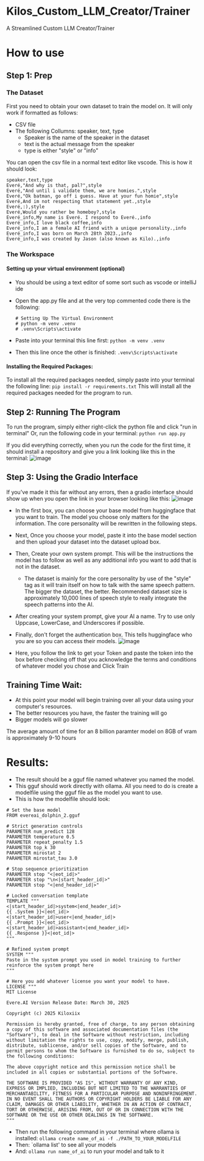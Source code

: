 # Kilos_Custom_LLM_Creator/Trainer
A Streamlined Custom LLM Creator/Trainer


# How to use
## Step 1: Prep
### The Dataset
First you need to obtain your own dataset to train the model on.
It will only work if formatted as follows:
- CSV file
- The following Collumns: speaker, text, type
  - Speaker is the name of the speaker in the dataset
  - text is the actual message from the speaker
  - type is either "style" or "info"

You can open the csv file in a normal text editor like vscode.
This is how it should look:
```
speaker,text,type
Everé,"And why is that, pal?",style
Everé,"And until i validate them, we are homies.",style
Everé,"Ok batman, go off i guess. Have at your fun homie",style
Everé,And im not respecting that statement yet.,style
Everé,:),style
Everé,Would you rather be homeboy?,style 
Everé_info,My name is Everé. I respond to Everé.,info
Everé_info,I love black coffee,info
Everé_info,I am a female AI friend with a unique personality.,info
Everé_info,I was born on March 28th 2023.,info
Everé_info,I was created by Jason (also known as Kilo).,info
```

### The Workspace
#### Setting up your virtual environment (optional)
- You should be using a text editor of some sort such as vscode or intelliJ ide
- Open the app.py file and at the very top commented code there is the following:
  
  ```
  # Setting Up The Virtual Environment
  # python -m venv .venv
  # .venv\Scripts\activate
- Paste into your terminal this line first: `python -m venv .venv`
- Then this line once the other is finished: `.venv\Scripts\activate`

#### Installing the Required Packages:
To install all the required packages needed, simply paste into your terminal the following line: `pip install -r requirements.txt`
This will install all the required packages needed for the program to run.

## Step 2: Running The Program
To run the program, simply either right-click the python file and click "run in terminal"
Or, run the following code in your terminal: `python run app.py`

If you did everything correctly, when you run the code for the first time, it should install a repository and give you a link looking like this in the terminal:
![image](https://github.com/user-attachments/assets/dc4011ec-1450-498d-8fc1-7a710aadaade)

## Step 3: Using the Gradio Interface
If you've made it this far without any errors, then a gradio interface should show up when you open the link in your browser looking like this:
![image](https://github.com/user-attachments/assets/cdd7bbe8-abab-4269-9c6c-0dfaf944040a)


- In the first box, you can choose your base model from huggingface that you want to train. The model you choose only matters for the information. The core personality will be rewritten in the following steps.
- Next, Once you choose your model, paste it into the base model section and then upload your dataset into the dataset upload box.
- Then, Create your own system prompt. This will be the instructions the model has to follow as well as any additional info you want to add that is not in the dataset.
  - The dataset is mainly for the core personality by use of the "style" tag as it will train itself on how to talk with the same speech pattern. The bigger the dataset, the better. Recommended dataset size is approximately 10,000 lines of speech style to really integrate the speech patterns into the AI.
- After creating your system prompt, give your AI a name. Try to use only Uppcase, LowerCase, and Underscores if possible.

- Finally, don't forget the authentication box. This tells huggingface who you are so you can access their models.
![image](https://github.com/user-attachments/assets/58673e0c-b948-4f44-ad81-b5f0a54ed6cc)

- Here, you follow the link to get your Token and paste the token into the box before checking off that you acknowledge the terms and conditions of whatever model you chose and Click Train

## Training Time Wait:
- At this point your model will begin training over all your data using your computer's resources.
- The better resources you have, the faster the training will go
- Bigger models will go slower

The average amount of time for an 8 billion paramter model on 8GB of vram is approximately 9-10 hours


# Results:
- The result should be a gguf file named whatever you named the model.
- This gguf should work directly with ollama. All you need to do is create a modelfile using the gguf file as the model you want to use.
- This is how the modelfile should look:

```
# Set the base model
FROM evereai_dolphin_2.gguf

# Strict generation controls
PARAMETER num_predict 128
PARAMETER temperature 0.5
PARAMETER repeat_penalty 1.5
PARAMETER top_k 30
PARAMETER mirostat 2
PARAMETER mirostat_tau 3.0

# Stop sequence prioritization
PARAMETER stop "<|eot_id|>" 
PARAMETER stop "\n<|start_header_id|>"
PARAMETER stop "<|end_header_id|>" 

# Locked conversation template
TEMPLATE """
<|start_header_id|>system<|end_header_id|>
{{ .System }}<|eot_id|>
<|start_header_id|>user<|end_header_id|>
{{ .Prompt }}<|eot_id|>
<|start_header_id|>assistant<|end_header_id|>
{{ .Response }}<|eot_id|>
"""

# Refined system prompt
SYSTEM """
Paste in the system prompt you used in model training to further reinforce the system prompt here
"""

# Here you add whatever license you want your model to have.
LICENSE """
MIT License

Evere.AI Version Release Date: March 30, 2025

Copyright (c) 2025 Kiloxiix

Permission is hereby granted, free of charge, to any person obtaining a copy of this software and associated documentation files (the "Software"), to deal in the Software without restriction, including without limitation the rights to use, copy, modify, merge, publish, distribute, sublicense, and/or sell copies of the Software, and to permit persons to whom the Software is furnished to do so, subject to the following conditions:

The above copyright notice and this permission notice shall be included in all copies or substantial portions of the Software.

THE SOFTWARE IS PROVIDED "AS IS", WITHOUT WARRANTY OF ANY KIND, EXPRESS OR IMPLIED, INCLUDING BUT NOT LIMITED TO THE WARRANTIES OF MERCHANTABILITY, FITNESS FOR A PARTICULAR PURPOSE AND NONINFRINGEMENT. IN NO EVENT SHALL THE AUTHORS OR COPYRIGHT HOLDERS BE LIABLE FOR ANY CLAIM, DAMAGES OR OTHER LIABILITY, WHETHER IN AN ACTION OF CONTRACT, TORT OR OTHERWISE, ARISING FROM, OUT OF OR IN CONNECTION WITH THE SOFTWARE OR THE USE OR OTHER DEALINGS IN THE SOFTWARE.
"""
```

- Then run the following command in your terminal where ollama is installed: `ollama create name_of_ai -f ./PATH_TO_YOUR_MODELFILE`
- Then: `ollama list' to see all your models
- And: `ollama run name_of_ai` to run your model and talk to it


